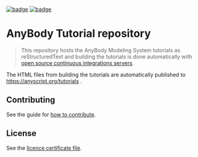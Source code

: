 [![badge](https://github.com/AnyBody/anybody-tutorial/workflows/Build%20Tutorials/badge.svg)](https://github.com/AnyBody/anybody-tutorial/actions)
[![badge](https://img.shields.io/website-up-down-green-red/http/shields.io.svg?label=Tutorial_website)](https://anyscript.org/tutorials/dev)

# AnyBody Tutorial repository

> This repository hosts the AnyBody Modeling System
> tutorials as reStructuredText and building the tutorials is done
> automatically with [open source continuous integrations servers](https://github.com/AnyBody/anybody-tutorial/actions).

The HTML files from building the tutorials are automatically
published to <https://anyscript.org/tutorials> .

## Contributing

See the guide for [how to contribute].

## License

See the [licence certificate file].

[how to contribute]: contributing.rst
[licence certificate file]: LICENSE.txt
